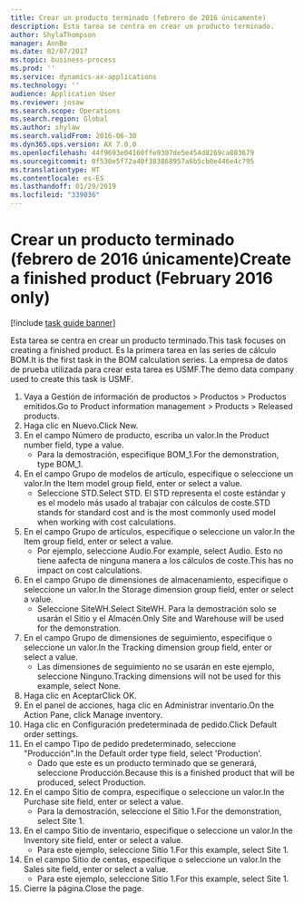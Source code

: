 ```yaml
---
title: Crear un producto terminado (febrero de 2016 únicamente)
description: Esta tarea se centra en crear un producto terminado.
author: ShylaThompson
manager: AnnBe
ms.date: 02/07/2017
ms.topic: business-process
ms.prod: ''
ms.service: dynamics-ax-applications
ms.technology: ''
audience: Application User
ms.reviewer: josaw
ms.search.scope: Operations
ms.search.region: Global
ms.author: shylaw
ms.search.validFrom: 2016-06-30
ms.dyn365.ops.version: AX 7.0.0
ms.openlocfilehash: 44f9693e04160ffe9307de5e454d8269ca883679
ms.sourcegitcommit: 0f530e5f72a40f383868957a6b5cb0e446e4c795
ms.translationtype: HT
ms.contentlocale: es-ES
ms.lasthandoff: 01/29/2019
ms.locfileid: "339036"
---
```

# <a name="create-a-finished-product-february-2016-only"></a><span data-ttu-id="a26e9-103">Crear un producto terminado (febrero de 2016 únicamente)</span><span class="sxs-lookup"><span data-stu-id="a26e9-103">Create a finished product (February 2016 only)</span></span>

[!include [task guide banner](../../includes/task-guide-banner.md)]

<span data-ttu-id="a26e9-104">Esta tarea se centra en crear un producto terminado.</span><span class="sxs-lookup"><span data-stu-id="a26e9-104">This task focuses on creating a finished product.</span></span> <span data-ttu-id="a26e9-105">Es la primera tarea en las series de cálculo BOM.</span><span class="sxs-lookup"><span data-stu-id="a26e9-105">It is the first task in the BOM calculation series.</span></span> <span data-ttu-id="a26e9-106">La empresa de datos de prueba utilizada para crear esta tarea es USMF.</span><span class="sxs-lookup"><span data-stu-id="a26e9-106">The demo data company used to create this task is USMF.</span></span>

1. <span data-ttu-id="a26e9-107">Vaya a Gestión de información de productos > Productos > Productos emitidos.</span><span class="sxs-lookup"><span data-stu-id="a26e9-107">Go to Product information management > Products > Released products.</span></span>
2. <span data-ttu-id="a26e9-108">Haga clic en Nuevo.</span><span class="sxs-lookup"><span data-stu-id="a26e9-108">Click New.</span></span>
3. <span data-ttu-id="a26e9-109">En el campo Número de producto, escriba un valor.</span><span class="sxs-lookup"><span data-stu-id="a26e9-109">In the Product number field, type a value.</span></span>
    * <span data-ttu-id="a26e9-110">Para la demostración, especifique BOM_1.</span><span class="sxs-lookup"><span data-stu-id="a26e9-110">For the demonstration, type BOM_1.</span></span>  
4. <span data-ttu-id="a26e9-111">En el campo Grupo de modelos de artículo, especifique o seleccione un valor.</span><span class="sxs-lookup"><span data-stu-id="a26e9-111">In the Item model group field, enter or select a value.</span></span>
    * <span data-ttu-id="a26e9-112">Seleccione STD.</span><span class="sxs-lookup"><span data-stu-id="a26e9-112">Select STD.</span></span> <span data-ttu-id="a26e9-113">El STD representa el coste estándar y es el modelo más usado al trabajar con cálculos de coste.</span><span class="sxs-lookup"><span data-stu-id="a26e9-113">STD stands for standard cost and is the most commonly used model when working with cost calculations.</span></span>  
5. <span data-ttu-id="a26e9-114">En el campo Grupo de artículos, especifique o seleccione un valor.</span><span class="sxs-lookup"><span data-stu-id="a26e9-114">In the Item group field, enter or select a value.</span></span>
    * <span data-ttu-id="a26e9-115">Por ejemplo, seleccione Audio.</span><span class="sxs-lookup"><span data-stu-id="a26e9-115">For example, select Audio.</span></span> <span data-ttu-id="a26e9-116">Esto no tiene aafecta de ninguna manera a los cálculos de coste.</span><span class="sxs-lookup"><span data-stu-id="a26e9-116">This has no impact on cost calculations.</span></span>  
6. <span data-ttu-id="a26e9-117">En el campo Grupo de dimensiones de almacenamiento, especifique o seleccione un valor.</span><span class="sxs-lookup"><span data-stu-id="a26e9-117">In the Storage dimension group field, enter or select a value.</span></span>
    * <span data-ttu-id="a26e9-118">Seleccione SiteWH.</span><span class="sxs-lookup"><span data-stu-id="a26e9-118">Select SiteWH.</span></span> <span data-ttu-id="a26e9-119">Para la demostración solo se usarán el Sitio y el Almacén.</span><span class="sxs-lookup"><span data-stu-id="a26e9-119">Only Site and Warehouse will be used for the demonstration.</span></span>  
7. <span data-ttu-id="a26e9-120">En el campo Grupo de dimensiones de seguimiento, especifique o seleccione un valor.</span><span class="sxs-lookup"><span data-stu-id="a26e9-120">In the Tracking dimension group field, enter or select a value.</span></span>
    * <span data-ttu-id="a26e9-121">Las dimensiones de seguimiento no se usarán en este ejemplo, seleccione Ninguno.</span><span class="sxs-lookup"><span data-stu-id="a26e9-121">Tracking dimensions will not be used for this example, select None.</span></span>  
8. <span data-ttu-id="a26e9-122">Haga clic en Aceptar</span><span class="sxs-lookup"><span data-stu-id="a26e9-122">Click OK.</span></span>
9. <span data-ttu-id="a26e9-123">En el panel de acciones, haga clic en Administrar inventario.</span><span class="sxs-lookup"><span data-stu-id="a26e9-123">On the Action Pane, click Manage inventory.</span></span>
10. <span data-ttu-id="a26e9-124">Haga clic en Configuración predeterminada de pedido.</span><span class="sxs-lookup"><span data-stu-id="a26e9-124">Click Default order settings.</span></span>
11. <span data-ttu-id="a26e9-125">En el campo Tipo de pedido predeterminado, seleccione "Producción".</span><span class="sxs-lookup"><span data-stu-id="a26e9-125">In the Default order type field, select 'Production'.</span></span>
    * <span data-ttu-id="a26e9-126">Dado que este es un producto terminado que se generará, seleccione Producción.</span><span class="sxs-lookup"><span data-stu-id="a26e9-126">Because this is a finished product that will be produced, select Production.</span></span>  
12. <span data-ttu-id="a26e9-127">En el campo Sitio de compra, especifique o seleccione un valor.</span><span class="sxs-lookup"><span data-stu-id="a26e9-127">In the Purchase site field, enter or select a value.</span></span>
    * <span data-ttu-id="a26e9-128">Para la demostración, seleccione el Sitio 1.</span><span class="sxs-lookup"><span data-stu-id="a26e9-128">For the demonstration, select Site 1.</span></span>  
13. <span data-ttu-id="a26e9-129">En el campo Sitio de inventario, especifique o seleccione un valor.</span><span class="sxs-lookup"><span data-stu-id="a26e9-129">In the Inventory site field, enter or select a value.</span></span>
    * <span data-ttu-id="a26e9-130">Para este ejemplo, seleccione Sitio 1.</span><span class="sxs-lookup"><span data-stu-id="a26e9-130">For this example, select Site 1.</span></span>  
14. <span data-ttu-id="a26e9-131">En el campo Sitio de centas, especifique o seleccione un valor.</span><span class="sxs-lookup"><span data-stu-id="a26e9-131">In the Sales site field, enter or select a value.</span></span>
    * <span data-ttu-id="a26e9-132">Para este ejemplo, seleccione Sitio 1.</span><span class="sxs-lookup"><span data-stu-id="a26e9-132">For this example, select Site 1.</span></span>  
15. <span data-ttu-id="a26e9-133">Cierre la página.</span><span class="sxs-lookup"><span data-stu-id="a26e9-133">Close the page.</span></span>

